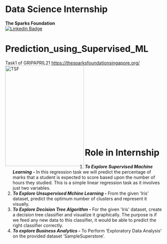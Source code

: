 # Data Science Internship
**The Sparks Foundation** <br>
[![Linkedin Badge](https://img.shields.io/badge/-TheSparksFoundation-blue?style=flat-square&logo=Linkedin&logoColor=white&link=https://www.linkedin.com/company/the-sparks-foundation/)](https://www.linkedin.com/company/the-sparks-foundation/)
<br>
# Prediction_using_Supervised_ML
Task1 of GRIPAPRIL21
https://thesparksfoundationsingapore.org/ <br>
<img align="left" alt="TSF" src="https://www.thesparksfoundationsingapore.org/images/logo_small.png" width="250" height="320" /> <br>
<br> <br> <br> <br> <br> <br> <br> <br> <br> <br> <br> <br>
<h1 style="text-align:left;">Role in Internship</h1>
<ol>
  <li> <strong><i>To Explore Supervised Machine Learning - </i></strong> 
In this regression task we will predict the percentage of marks that a student is expected to score based upon the number of hours they studied. This is a simple linear regression task as it involves just two variables.
  </li>
  <li> <strong><i>To Explore Unsupervised Mchine Learning - </i></strong> 
From the given ‘Iris’ dataset, predict the optimum number of clusters and represent it visually.  </li> 
<li> <strong><i>To Explore Decision Tree Algorithm - </i></strong> 
For the given 'Iris' dataset, create a decision tree classifier and visualize it graphically. The purpose is if we feed any new data to this classifier, it would be able to predict the right classifier correctly.  </li> 
<li> <strong><i>To explore Business Analytics - </i></strong> 
To Perform ‘Exploratory Data Analysis’ on the provided dataset ‘SampleSuperstore’.  </li> 
